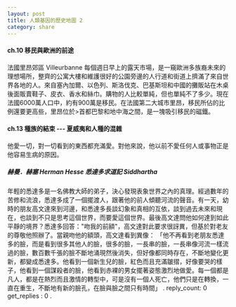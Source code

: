 ```yaml
---
layout: post
title: 人類基因的歷史地圖 2
category: share
---
```

#### ch.10 移民與歐洲的前途

法國里昂郊區 Villeurbanne 每個週日早上的露天市場，是一窺歐洲多族裔未來的理想場所，整齊的公寓大樓和維護很好的公園旁邊的人行道和街道上擠滿了來自世界各地的人。來自塞內加爾、以色列、斯洛伐克、巴基斯坦和中國的攤販站在木桌後面販賣鞋子、皮衣、香水和絲巾。購物的人比較單純，但也單純不了多少。現在法國6000萬人口中，約有900萬是移民。在法國第二大城市里昂，移民所佔的比例還要更高些，里昂位於>首都巴黎和地中海之間，是一塊吸引移民的磁鐵。

#### ch.13 種族的結束 --- 夏威夷和人種的混雜

他愛一切，對一切看到的東西都充滿愛。對他來說，他以前不愛任何人或事物正是他容易生病的原因。

##### 赫曼．赫塞 Herman Hesse 悉達多求道記 Siddhartha

年輕的悉達多是一名佛教大師的弟子，決心發現表象世界之內的真理。經過數年的苦修和流浪，悉達多成了一個擺渡人，跟著他的前人傾聽河流的聲音。有一天，幼時的朋友高文達來到河邊，和悉達多長談幻象和真相的互依，談到過去未來和現在，也談到不只是思考這個世界，而要愛這個世界。最後高文達問他如何達到如此平靜的境界？悉達多回答："吻我的前額"，高文達對此要求很訝異，但基於對老友的尊敬他照辦了。當親吻他的額頭，高文達看到異像：
「他不再看到老朋友悉達多的臉，而是看到很多其他人的臉，很多的臉，一長串的臉，一長串像河流一樣流過的臉，數百數千張的臉不斷地涌現然後消失，但好像都同時存在，不斷地變化更新，都變成悉達多。他看到一個新生兒的臉，紅色而且充滿皺摺，好像要哭的樣子，他看到一個謀殺者的臉，他看到赤裸的男女擺著姿態激烈地做愛。每一個都是凡人，都是在熱烈而且激情的轉型中，可是沒有一個人死亡，他們只是在轉換，一直在重生，不斷地有新的臉孔，在臉與臉之間只有時間」
.
reply_count: 0
get_replies : 0
.
